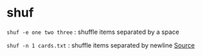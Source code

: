 # shuf
`shuf -e one two three`
: shuffle items separated by a space

`shuf -n 1 cards.txt`
: shuffle items separated by newline [Source](https://shapeshed.com/unix-shuf/)

